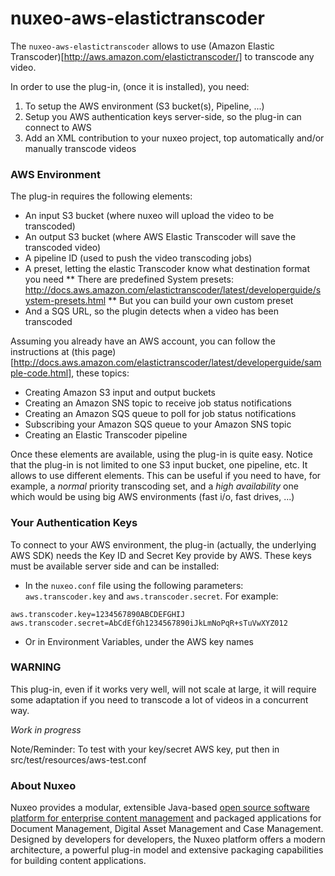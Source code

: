 nuxeo-aws-elastictranscoder
=====

The `nuxeo-aws-elastictranscoder` allows to use (Amazon Elastic Transcoder)[http://aws.amazon.com/elastictranscoder/] to transcode any video.

In order to use the plug-in, (once it is installed), you need:

1. To setup the AWS environment (S3 bucket(s), Pipeline, ...)
2. Setup you AWS authentication keys server-side, so the plug-in can connect to AWS
3. Add an XML contribution to your nuxeo project, top automatically and/or manually transcode videos


### AWS Environment
The plug-in requires the following elements:
* An input S3 bucket (where nuxeo will upload the video to be transcoded)
* An output S3 bucket (where AWS Elastic Transcoder will save the transcoded video)
* A pipeline ID (used to push the video transcoding jobs)
* A preset, letting the elastic Transcoder know what destination format you need
** There are predefined System presets: http://docs.aws.amazon.com/elastictranscoder/latest/developerguide/system-presets.html
** But you can build your own custom preset
* And a SQS URL, so the plugin detects when a video has been transcoded

Assuming you already have an AWS account, you can follow the instructions at (this page)[http://docs.aws.amazon.com/elastictranscoder/latest/developerguide/sample-code.html], these topics:
* Creating Amazon S3 input and output buckets
* Creating an Amazon SNS topic to receive job status notifications
* Creating an Amazon SQS queue to poll for job status notifications
* Subscribing your Amazon SQS queue to your Amazon SNS topic
* Creating an Elastic Transcoder pipeline

Once these elements are available, using the plug-in is quite easy. Notice that the plug-in is not limited to one S3 input bucket, one pipeline, etc. It allows to use different elements. This can be useful if you need to have, for example, a _normal_ priority transcoding set, and a _high availability_ one which would be using big AWS environments (fast i/o, fast drives, ...)

### Your Authentication Keys
To connect to your AWS environment, the plug-in (actually, the underlying AWS SDK) needs the Key ID and Secret Key provide by AWS. These keys must be available server side and can be installed:
* In the `nuxeo.conf` file using the following parameters: `aws.transcoder.key` and `aws.transcoder.secret`. For example:
```
aws.transcoder.key=1234567890ABCDEFGHIJ
aws.transcoder.secret=AbCdEfGh1234567890iJkLmNoPqR+sTuVwXYZ012 
```
* Or in Environment Variables, under the AWS key names


### WARNING
This plug-in, even if it works very well, will not scale at large, it will require some adaptation if you need to transcode a lot of videos in a concurrent way.


_Work in progress_

Note/Reminder: To test with your key/secret AWS key, put then in src/test/resources/aws-test.conf

### About Nuxeo

Nuxeo provides a modular, extensible Java-based [open source software platform for enterprise content management](http://www.nuxeo.com) and packaged applications for Document Management, Digital Asset Management and Case Management. Designed by developers for developers, the Nuxeo platform offers a modern architecture, a powerful plug-in model and extensive packaging capabilities for building content applications.
